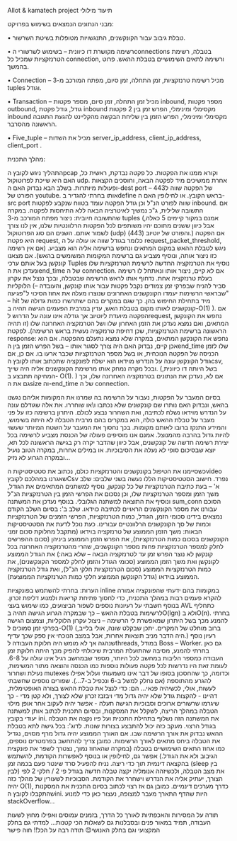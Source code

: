 
Allot & kamatech project
תיעוד מילולי

מבני הנתונים הנמצאים בשימוש בפרויקט:

•	טבלת גיבוב עבור הקונקשנים, התנגשויות מטופלות בשיטת השרשור.

•	רשימה מקושרת דו כיוונית – בשימוש לשרשורי הconnections בטבלה, רשימת הטרנזקציות שמכיל כל connection, ורשימה לתאים השימושיים בטבלת ההאש. פרוט בהמשך.

•	Connection – מכיל רשימת טרנזקציות, זמן התחלה, זמן סיום, מפתח המורכב מ-3 tuples וגודל.

•	Transaction – מכיל זמן התחלה, זמן סיום, מספר פקטות inbound, מספר פקטות outbound, גודל, גודל פקטת inbound מקסימלי ומינימלי, הפרש זמן בין 2 פקטות inbound מקסימלי ומינימלי, הפרש הזמן בין שליחת הבקשה מהקליינט להגעת התגובה הראשונה מהסרבר.

•	Five_tuple – מכיל את השדות server_ip_address, client_ip_address, client_port  .

מהלך התכנית:

התהליך ניגש לקובץ הpcap וקורא ממנו את הפקטות.
כל פקטה נבדקת, ראשית כל, האם היא שייכת לפרוטוקול udp. אחרת ממשיכים מיד לפקטה הבאה,
וחוסכים הקצאות ופעולות מיותרות.
בשלב הבא נבדוק האם ה-dest port של הפקטה שווה ל443 – הפורט של youtube. אותו בחרתי 
להגדיר בdefine  בראש הקובץ. או לחילופין האם ה-src port שווה לפורט הנ"ל וכן גודל הפקטה עומד
בטווח שנקבע לפקטות inbound. אם התשובה שלילית, ג"כ נמשיך לאיטרציה הבאה ללא התיחסות 
לפקטה.
במקרה שהתשובה חיובית:
ניצור מפתח המורכב מ-3 tuples (אמנם במקור קיימים 5 כאלה, אבל כיוון ששנים מתוכם יהיו משותפים
לכל הפקטות הרלוונטיות שלנו, אין לנו צורך לשמור אותם. השנים הם סוג הפרוטוקול (udp) והפורט 
של יוטיוב (443).)
אם הפקטה היא פקטת request, כלומר בגודל שווה או עולה על ה request_packet_threshold,  
ניגש לטבלת ההאש במקום המתאים ונחפש ברשימה אליה הוא מצביע. (אם אין רשימה כזו ניצור
אותה, ונוסיף מצביע גם ברשימת המקומות המשומשים בהאש). אם מצאנו קונקשן בעל אותם ערכי
Tuples נוסיף את הטרנזקציה החדשה לרשימת הטרנזקציות שלו ונעדכן את הend_time של 
ה connection. אם לא קיים, ניצור אותו ונאתחל לו רשימה בעלת טרנזקציה אחת. נדחוף אותו לראש 
הרשימה שבטבלה, ובכך ננצל את עקרון הלוקליות (– סביר להניח שבפרקי זמן צמודים נקבל פקטות 
עבור אותו קונקשן, והעובדה שבראשי הרשימות יעמדו הקונקשנים האחרונים שנוצרו מעלה את אחוז 
הסיכוי ל"פגיעה" – hit מיד בתחילת החיפוש בהן. כך שגם במקרים בהם ישתרשרו כמות גדולה של 
קונקשנים לאותו מקום בטבלת האש, עדין במרבית הפעמים הגישה תהיה ב-O(1) ).
אם הפקטה מיועדת ליוטיוב אך גודלה אינו עונה על הדרוש לrequest, נחפש את הקונקשן המתאים,
ואם נמצא נעדכן את הזמן האחרון שלו ושל הטרנזקציה האחרונה שלו (זו תהיה הראשונה ברשימת 
הטרנזקציות, שכן דחיפת טרנזקציה נעשית בראש הרשימה).
לפקטת response:
נחפש את הקונקשן המתאים, במקרה שלא נמצא נתעלם מהפקטה. אם הוא אכן קיים, נבדוק האם
היה צורך לסגור אותו – בשל הפרש הזמן בין הend_time שלו לזמן הכניסה של הפקטה הנוכחית,
או בשל מספר הטרנזקציות שכבר ארעו בו. אם כן, אם גודל הקונקשן עונה על הנדרש מוידאו הוא 
ישלח לפונקציה שתכתוב אותו לקובץ הcsv, ובכל מקרה נמחק אותו מרשימת הקונקשנים אליה היה
שייך. (בשל היותה דו כיוונית, המחיקה תתבצע ב- O(1). )
אם לא, נעדכן את הנתונים בטרנזקציה האחרונה שלו, וכך גם את הsize וה-end_time של 
ה connection.

בסיום המעבר על הפקטות, נעבור על הרשימה בה שמרנו את המקומות אליהם נגשנו בהאש, ונבדוק
האם נותרו שם קונקשנים שלא נכתבו ו\או שוחררו. את אלה שגודלם עונה על הנדרש מוידאו נשלח
לכתיבה, ואת השחרור נבצע לכולם.
היתרון ברשימה כזו על פני מעבר על טבלת ההאש כולה, הוא במקרים בהם מרבית הטבלה לא היתה
בשימוש, והמידע התנקז ברובו לאותם מקומות. בכך נחסוך את המעבר על השטח המיותר שעשוי 
להיות גדול בהרבה מהמנוצל. אמנם אנו מוסיפים פעולה של הכנסת מצביע לרשימה בכל יצירת רשימה
חדשה של קונקשנים, אבל כיוון שהדבר יקרה רק בגישה הראשונה לכל תא, יוצא שבסיכום סופי לא
נעלה את הסיבוכיות. או במילים אחרות, במקרה הטוב נועיל ובמקרה הגרוע לא נזיק...

כשסיימנו את הטיפול בקונקשנים והטרנזקציות כולם, נכתוב את סטטיסטיקות הvideo שאגרנו 
במהלכם לקובץCsv  נפרד. חישוב הסטטיסטיקות הללו נעשה בשני שלבים: שלב א' – בעת כתיבת
הטרנזקציות של כל קונקשן, נוסיף למשתנים המתאימים את הגודל, משך הזמן ומספר הטרנזקציות
שלו, וכן נסכום את הפרשי הזמן בין הטרנזקציות הנ"ל ונוסיף את התוצאה למשתנה הגלובלי. בנוסף
נעדכן את המשתנה sum_conn הסוכם עבורנו את מספר הקונקשנים הראויים לכתיבה כוידאו.
שלב ב': בסיום השלב הקודם נמצאים בידינו סכומי הזמן, הגודל, כמות הטרנזקציות, הפרשי הזמנים
של הטרנזקציות וכמות של סך הקונקשנים הרלוונטיים עבורינו. כעת נוכל לדעת את הסטטיסטיקות 
הבאות: משך הזמן הממוצע של טרנזקציה בוידאו (מתקבל מחלוקת סכום זמני הקונקשנים בסכום 
כמות הטרנזקציות), את הפרש הזמן הממוצע ביניהן (סכום ההפרשים לחלק למספר הטרנזקציות 
פחות מספר הקונקשנים, שהרי מהטרנזקציה האחרונה בכל קונקשן לא נוצר הפרש זמן עד לטרנזקציה
הבאה – שלא באה:) את הגודל הממוצע לקונקשן ואת משך הזמן הממוצע (סכומי הגודל והזמן לחלק 
למספר הקונקשנים), את כמות הטרנזקציות הממוצע (סכום הטרנזקציות חלקי הנ"ל), ואת גודל 
הטרנזקציה  הממוצע בוידאו (גודל הקונקשן הממוצע חלקי כמות הטרנזקציות הממוצעת).

הערות:
בחרתי להשתמש בפונקציות inline במקומות בהם ידעתי שהפונקציה אמורה להקרא פעמים רבות
במהלך התכנית, כדי לחסוך פתיחת קריאות ולמנוע דליפת זכרון.
בנוסף חשבתי על רעיונות נוספים לשפור הביצועים, כמו שימוש בעצי AVL כתחליף לרשימות בטבלת
ההאש – כך שבמקרה הגרוע הגישה תהיה בO(lgn) ולא בO(n). בחרתי להמנע מכך בשל היתרון
שמאפשרת לי הרשימה – ניצול עקרון הלוקליות, וצמצום הגישה בפרקי זמן סמוכים ל-O(1)  (ברוב 
מוחלט של המקרים. יתכן שבקלט שונה, אולי בלייב, היה הדבר מניב תוצאות אחרות, אבל במצב 
הנוכחי אין ספק שכך עדיף.)
רעיון נוסף שנהגה אך לא מומש היה חלוקת העבודה לthreads, במודל Boss – Worker. גם כאן בחרתי
להמנע, מסיבה שהתועלת המרבית שיכולתי להפיק מכך היתה חלוקת זמן העבודה כמספר הליבות 
במחשב לכל היותר, מספר שבמחשב רגיל אינו עולה על 6-8. לעומת זאת היו נדרשות לכל פקטה
פעולות נוספות כמו הכנסה והוצאה מתור המשימות, נעילת ושחרור mutexes וכדומה, כך שהחסכון
 בסופו של דבר אינו משמעותי ועלול אפילו להגרע מהתוספת (אם נחלק למשל ב-6 ונכפיל ב-7...).
  שפורים נוספים שחשבתי לעשות, אולי, לכשיהיה פנאי... הם:
 כדי לנצל את טבלת ההאש בצורה האופטימלית, דהיינו - להקצות גודל שלא יהיה גדול מדי ויבזבז זכרון שלא לצורך, ולא קטן מדי - כך שיגרמו שרשורים ארוכים וסבוכיות הגישה תעלה - אפשר יהיה לעקוב אחר אופן מילוי הטבלה במהלך הריצה, לשקלל את המסקנות, ובסיום התכנית לכתוב אותן למשתנה יעודי בקובץ ini. את המשתנה הזה נשלוף בתחילת התכנית ועל פיו נקצה את הטבלה בגודל הרצוי.
 מעקב כזה יכול להתבצע בצורות שונות. לדוג': בכל גישה לתא בטבלת ההאש נבדוק את אורך הרשימה שבו. אם האורך הממוצע יהיה גדול מרף מסוים, נגדיל את הטבלה ביחס מתאים לאורך הרשימות. כמובן צריך להתחשב בפרמטרים נוספים, כמו אחוז התאים השימושיים בטבלה (במקרה שהאחוז נמוך, נצטרך לשפר את פונקצית הגיבוב ולא את הגודל.)
 אפשר גם, לחילופין או בנוסף לאפשרות הקודמת, להשתמש בהקצאה דינמית תוך כדי ריצה. נניח להפעיל סרד שינטר פעם בכמה זמן (sleep בין לבין) את מצב הטבלה, ולכשיזהה אנומליה יקצה טבלה חדשה בגודל פי 2 / חלקי 2 לפי הצורך, יעתיק אליה את הנדרש וישחרר את הקודמת. הסבוכיות לשעורין של מהלך כזה יהיה O(1), כדרך מערכים דינמיים. כמובן גם אז רצוי לכתוב בסיום התכנית את המסקנות שהתקבלו לקובץ הini.
 היות שהדף התארך מעבר למצופה, נעצור כאן כדי למנוע stackOverflow...


תודה על המסירות והאכפתיות לאורך כל הדרך, בזמנים עמוסים ואפילו מחוץ לשעות העבודה,
תמיד במאור פנים ובסבלנות גם לשאלות הכי קטנות... למדתי גם בחלק המקצועי וגם בחלק האנושי😊 
תודה רבה על הכל!!
חוה פישר



